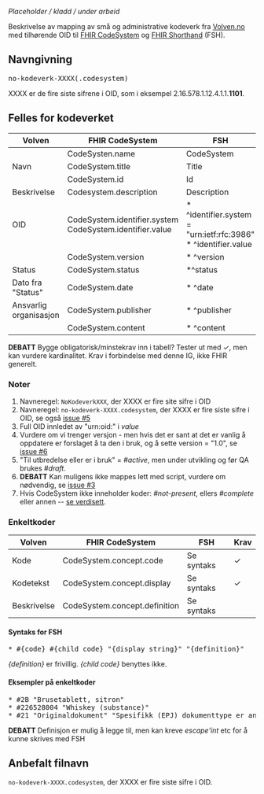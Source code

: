 
*Placeholder / kladd / under arbeid*

Beskrivelse av mapping av små og administrative kodeverk fra [Volven.no](https://volven.no) med tilhørende OID til [FHIR CodeSystem](https://www.hl7.org/fhir/codesystem.html) og [FHIR Shorthand](http://hl7.org/fhir/uv/shorthand/) (FSH). 

## Navngivning

<pre>no-kodeverk-XXXX(.codesystem)</pre>

XXXX er de fire siste sifrene i OID, som i eksempel 2.16.578.1.12.4.1.1.**1101**.

## Felles for kodeverket

| Volven | FHIR CodeSystem | FSH | Note | Krav |
| ------ | --------------- | ----|------|------|
| | CodeSysten.name | CodeSystem | 1 | ✓ |
| Navn | CodeSystem.title | Title | | ✓ |
| | CodeSystem.id | Id | 2 | ✓ |
| Beskrivelse | Codesystem.description | Description | | |
| OID | CodeSystem.identifier.system<br/>CodeSystem.identifier.value | * ^identifier.system = "urn:ietf:rfc:3986"<br/>* ^identifier.value | 3 | ✓ |
| | CodeSystem.version | * ^version | 4 | |
| Status | CodeSystem.status | *^status | 5 | ✓ |
| Dato fra "Status" | CodeSystem.date | * ^date | 6 | |
| Ansvarlig organisasjon | CodeSystem.publisher | * ^publisher | | |
| | CodeSystem.content | * ^content | 7 | ✓ |

**DEBATT** Bygge obligatorisk/minstekrav inn i tabell? Tester ut med  ✓, men kan vurdere kardinalitet. Krav i forbindelse med denne IG, ikke FHIR generelt. 

### Noter

1. Navneregel: `NoKodeverkXXX`, der XXXX er fire site sifre i OID
2. Navneregel: `no-kodeverk-XXXX.codesystem`, der XXXX er fire siste sifre i OID, se også [issue #5](https://github.com/HL7Norway/kodeverk/issues/5)
3. Full OID innledet av "urn:oid:" i *value*
4. Vurdere om vi trenger versjon - men hvis det er sant at det er vanlig å oppdatere er forslaget å ta den i bruk, og å sette version = "1.0", se [issue #6](https://github.com/HL7Norway/kodeverk/issues/6)
5. "Til utbredelse eller er i bruk" = *#active*, men under utvikling og før QA brukes *#draft*. 
6. **DEBATT** Kan muligens ikke mappes lett med script, vurdere om nødvendig, se [issue #3](https://github.com/HL7Norway/kodeverk/issues/3)
7. Hvis CodeSystem ikke inneholder koder: *#not-present*, ellers *#complete* eller annen -- [se verdisett](https://www.hl7.org/fhir/valueset-codesystem-content-mode.html).


### Enkeltkoder

| Volven        | FHIR CodeSystem | FSH | Krav |
| ------------- | ------------- | ---------|---|
| Kode | CodeSystem.concept.code | Se syntaks | ✓ |
| Kodetekst | CodeSystem.concept.display | Se syntaks | ✓ |
| Beskrivelse | CodeSystem.concept.definition | Se syntaks |

#### Syntaks for FSH

<pre>* #{code} #{child code} "{display string}" "{definition}"</pre>

*{definition}* er frivillig. *{child code}* benyttes ikke. 

#### Eksempler på enkeltkoder

<pre>
* #2B "Brusetablett, sitron"
* #226528004 "Whiskey (substance)"
* #21 "Originaldokument" "Spesifikk (EPJ) dokumenttype er angitt. Alle dokumenter av denne type skal automatisk inkluderes som "Originaldokument""
</pre>

**DEBATT** Definisjon er mulig å legge til, men kan kreve *escape'int* etc for å kunne skrives med FSH

## Anbefalt filnavn

`no-kodeverk-XXXX.codesystem`, der XXXX er fire siste sifre i OID.
